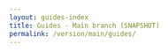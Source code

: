 ```yaml
---
layout: guides-index
title: Guides - Main branch (SNAPSHOT)
permalink: /version/main/guides/
---
```


